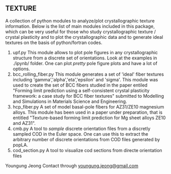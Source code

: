 TEXTURE
-------
A collection of python modules to analyze/plot crystallographic texture information. Below is the list of main modules included in this package, which can be very useful for those who study crystallographic texture / crystal plasticity and to plot the crystallographic data and to generate ideal textures on the basis of python/fortran codes.

1.  upf.py
  This module allows to plot pole figures in any crystallographic structure from a discrete set of orientations. Look at the examples in ./ipynb/ folder. One can plot *pretty* pole figure plots and have a lot of options.
2. bcc_rolling_fiber.py
   This module generates a set of 'ideal' fiber textures including 'gamma','alpha','eta','epsilon' and 'sigma'. This module was used to create the set of BCC fibers studied in the paper entiled "Forming limit prediction using a self-consistent crystal plasticity framework: a case study for BCC fiber textures" submitted to Modelling and Simulations in Materials Science and Engineering.
3. hcp_fiber.py
   A set of model basal-pole fibers for AZ31/ZE10 magnesium alloys. This module has been used in a paper under preparation, that is entitled "Texture-based forming limit prediction for Mg sheet alloys ZE10 and AZ31".
4. cmb.py
   A tool to *sample* discrete orientation files from a discretly sampled COD in the Euler space. One can use this to extract the arbitrary number of discrete orientations from COD files generated by popLA.
5. cod_section.py
   A tool to visualize cod sections from directe orientation files

Youngung Jeong
Contact through youngung.jeong@gmail.com
